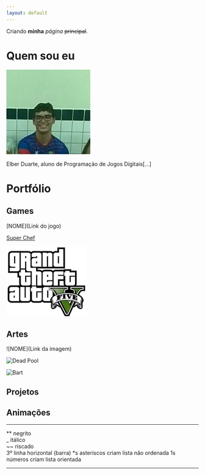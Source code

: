 ```yaml
---
layout: default
---
```


Criando **minha** _página_ ~~principal~~.

# Quem sou eu
![](28053628_1610312609050904_1365302781_n.jpg)

Elber Duarte, aluno de Programação de Jogos Digitais[...]

# Portfólio

## Games

[NOME](Link do jogo)

[Super Chef](https://alvaromd2016.github.io/Super%20Chef/)

[![](gta-v-logo-notogames.png) ](https://www.rockstargames.com/V/br)

## Artes

![NOME](Link da imagem)

![Dead Pool](https://lh3.googleusercontent.com/agiMAi9ddTrSU8xpu0bcIvvIS-JboKSoJPFXo3Vyzc96sX9bfax3DNwzVxcJxaS-KQ=h900)

![Bart](https://i.pinimg.com/originals/c8/bf/32/c8bf324fa57715013adb09e2999657d4.jpg)

## Projetos

## Animações

* * *

** negrito  
_  itálico  
~~ riscado  
3º linha horizontal (barra)
*s asteriscos criam lista não ordenada
1s números criam lista orientada

* * *
